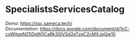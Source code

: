 # SpecialistsServicesCatalog

*Demo*: https://ssc.sameca.tech/  
*Documentation*: https://docs.google.com/document/d/1cC-coWitgqNZ5DeW0CaRk3SIVSd2eTzqC2cMXJeQw10
